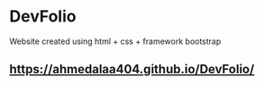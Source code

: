 # DevFolio
Website created using html + css + framework bootstrap
## https://ahmedalaa404.github.io/DevFolio/ 
